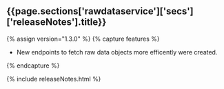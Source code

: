 <h2 id="{{page.sections['rawdataservice']['secs']['releaseNotes'].anchor}}">{{page.sections['rawdataservice']['secs']['releaseNotes'].title}}</h2>

<p></p>

{% assign version="1.3.0" %}
{% capture features %}
    <ul>
      <li>New endpoints to fetch raw data objects more efficently were created.</li>
    </ul>
{% endcapture %}

{% include releaseNotes.html %}